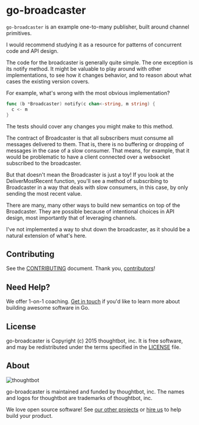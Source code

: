 # go-broadcaster

`go-broadcaster` is an example one-to-many publisher,
built around channel primitives.

I would recommend studying it as a resource
for patterns of concurrent code and API design.

The code for the broadcaster is generally
quite simple. The one exception is its notify
method. It might be valuable to play around
with other implementations, to see how it
changes behavior, and to reason about
what cases the existing version covers.

For example, what's wrong with the most
obvious implementation?

```go
func (b *Broadcaster) notify(c chan<-string, m string) {
  c <- m
}
```

The tests should cover any changes you might
make to this method.

The contract of Broadcaster is that all
subscribers must consume all messages
delivered to them. That is, there is no
buffering or dropping of messages in the
case of a slow consumer. That means, for
example, that it would be problematic to
have a client connected over a websocket
subscribed to the broadcaster.

But that doesn't mean the Broadcaster is
just a toy! If you look at the
DeliverMostRecent function, you'll see
a method of subscribing to Broadcaster
in a way that deals with slow consumers,
in this case, by only sending the most
recent value.

There are many, many other ways to build
new semantics on top of the Broadcaster.
They are possible because of intentional
choices in API design, most importantly
that of leveraging channels.

I've not implemented a way to shut down the
broadcaster, as it should be a natural extension
of what's here.

Contributing
------------

See the [CONTRIBUTING] document.
Thank you, [contributors]!

[CONTRIBUTING]: CONTRIBUTING.md
[contributors]: https://github.com/thoughtbot/go-broadcaster/graphs/contributors

Need Help?
----------

We offer 1-on-1 coaching. [Get in touch] if you'd
like to learn more about building
awesome software in Go.

[Get in touch]: http://coaching.thoughtbot.com/go/?utm_source=github

License
-------

go-broadcaster is Copyright (c) 2015 thoughtbot, inc. It is free software,
and may be redistributed under the terms specified in the [LICENSE] file.

[LICENSE]: /LICENSE

About
-----

![thoughtbot](https://thoughtbot.com/logo.png)

go-broadcaster is maintained and funded by thoughtbot, inc.
The names and logos for thoughtbot are trademarks of thoughtbot, inc.

We love open source software!
See [our other projects][community]
or [hire us][hire] to help build your product.

[community]: https://thoughtbot.com/community?utm_source=github
[hire]: https://thoughtbot.com/hire-us?utm_source=github
